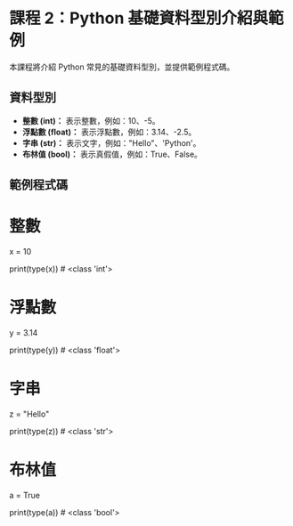 # 課程 2：Python 基礎資料型別介紹與範例

本課程將介紹 Python 常見的基礎資料型別，並提供範例程式碼。

## 資料型別

* **整數 (int)：** 表示整數，例如：10、-5。
* **浮點數 (float)：** 表示浮點數，例如：3.14、-2.5。
* **字串 (str)：** 表示文字，例如："Hello"、'Python'。
* **布林值 (bool)：** 表示真假值，例如：True、False。

## 範例程式碼

# 整數
x = 10

print(type(x))  # <class 'int'>

# 浮點數
y = 3.14

print(type(y))  # <class 'float'>

# 字串
z = "Hello"

print(type(z))  # <class 'str'>

# 布林值
a = True

print(type(a))  # <class 'bool'>
